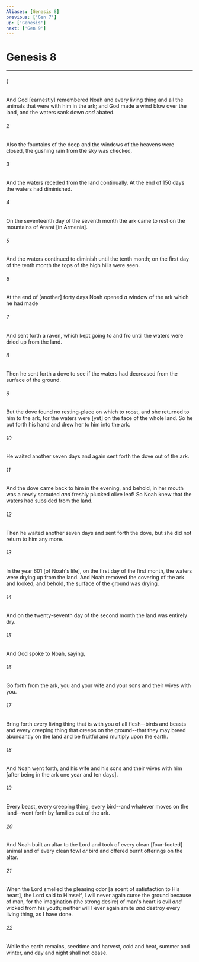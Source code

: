 ```yaml
---
Aliases: [Genesis 8]
previous: ['Gen 7']
up: ['Genesis']
next: ['Gen 9']
---
```

# Genesis 8

***














###### 1 






And God [earnestly] remembered Noah and every living thing and all the animals that were with him in the ark; and God made a wind blow over the land, and the waters sank down _and_ abated. 













###### 2 






Also the fountains of the deep and the windows of the heavens were closed, the gushing rain from the sky was checked, 













###### 3 






And the waters receded from the land continually. At the end of 150 days the waters had diminished. 













###### 4 






On the seventeenth day of the seventh month the ark came to rest on the mountains of Ararat [in Armenia]. 













###### 5 






And the waters continued to diminish until the tenth month; on the first day of the tenth month the tops of the high hills were seen. 













###### 6 






At the end of [another] forty days Noah opened _a_ window of the ark which he had made 













###### 7 






And sent forth a raven, which kept going to and fro until the waters were dried up from the land. 













###### 8 






Then he sent forth a dove to see if the waters had decreased from the surface of the ground. 













###### 9 






But the dove found no resting-place on which to roost, and she returned to him to the ark, for the waters were [yet] on the face of the whole land. So he put forth his hand and drew her to him into the ark. 













###### 10 






He waited another seven days and again sent forth the dove out of the ark. 













###### 11 






And the dove came back to him in the evening, and behold, in her mouth was a newly sprouted _and_ freshly plucked olive leaf! So Noah knew that the waters had subsided from the land. 













###### 12 






Then he waited another seven days and sent forth the dove, but she did not return to him any more. 













###### 13 






In the year 601 [of Noah's life], on the first day of the first month, the waters were drying up from the land. And Noah removed the covering of the ark and looked, and behold, the surface of the ground was drying. 













###### 14 






And on the twenty-seventh day of the second month the land was entirely dry. 













###### 15 






And God spoke to Noah, saying, 













###### 16 






Go forth from the ark, you and your wife and your sons and their wives with you. 













###### 17 






Bring forth every living thing that is with you of all flesh--birds and beasts and every creeping thing that creeps on the ground--that they may breed abundantly on the land and be fruitful and multiply upon the earth. 













###### 18 






And Noah went forth, and his wife and his sons and their wives with him [after being in the ark one year and ten days]. 













###### 19 






Every beast, every creeping thing, every bird--and whatever moves on the land--went forth by families out of the ark. 













###### 20 






And Noah built an altar to the Lord and took of every clean [four-footed] animal and of every clean fowl _or_ bird and offered burnt offerings on the altar. 













###### 21 






When the Lord smelled the pleasing odor [a scent of satisfaction to His heart], the Lord said to Himself, I will never again curse the ground because of man, for the imagination (the strong desire) of man's heart is evil _and_ wicked from his youth; neither will I ever again smite _and_ destroy every living thing, as I have done. 













###### 22 






While the earth remains, seedtime and harvest, cold and heat, summer and winter, and day and night shall not cease.
